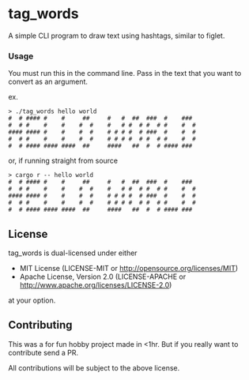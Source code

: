 # tag_words
A simple CLI program to draw text using hashtags, similar to figlet.

### Usage
You must run this in the command line. Pass in the text that you want to convert as an argument.

ex.
```
> ./tag_words hello world
#  # #### #    #     ##     #   #  ##  ###  #    ###
#  # #    #    #    #  #    #   # #  # #  # #    #  #
#### #### #    #    #  #    # # # #  # ###  #    #  #
#  # #    #    #    #  #    # # # #  # #  # #    #  #
#  # #### #### ####  ##     ####   ##  #  # #### ###
```
or, if running straight from source
```
> cargo r -- hello world
#  # #### #    #     ##     #   #  ##  ###  #    ###
#  # #    #    #    #  #    #   # #  # #  # #    #  #
#### #### #    #    #  #    # # # #  # ###  #    #  #
#  # #    #    #    #  #    # # # #  # #  # #    #  #
#  # #### #### ####  ##     ####   ##  #  # #### ###
```

## License
tag_words is dual-licensed under either

* MIT License (LICENSE-MIT or http://opensource.org/licenses/MIT)
* Apache License, Version 2.0 (LICENSE-APACHE or http://www.apache.org/licenses/LICENSE-2.0)

at your option.

## Contributing
This was a for fun hobby project made in <1hr. But if you really want to contribute send a PR.

All contributions will be subject to the above license.
